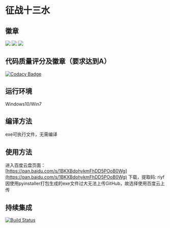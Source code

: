 # 征战十三水
## 徽章
![](https://img.shields.io/badge/Python-V3.7-blue)  ![](https://img.shields.io/badge/Coverage-97%25-brightgreen) ![](https://img.shields.io/badge/PyQt5-V5.13.2-yellow) 

## 代码质量评分及徽章（要求达到A）
[![Codacy Badge](https://api.codacy.com/project/badge/Grade/e942009daf2448ae84511f4c53056a97)](https://www.codacy.com/manual/seeclong/SE-2019_13shui?utm_source=github.com&amp;utm_medium=referral&amp;utm_content=seeclong/SE-2019_13shui&amp;utm_campaign=Badge_Grade)
## 运行环境
Windows10/Win7

## 编译方法
exe可执行文件，无需编译

## 使用方法
进入百度云盘页面：[https://pan.baidu.com/s/1BKXBdohykmFhDD5POoB0Wg](https://pan.baidu.com/s/1BKXBdohykmFhDD5POoB0Wg) 下载，提取码: riyf  
因使用pyinstaller打包生成的exe文件过大无法上传GitHub，故选择使用百度云上传

## 持续集成
[![Build Status](https://travis-ci.org/seeclong/SE-2019_13shui.svg?branch=master)](https://travis-ci.org/seeclong/SE-2019_13shui)

 
